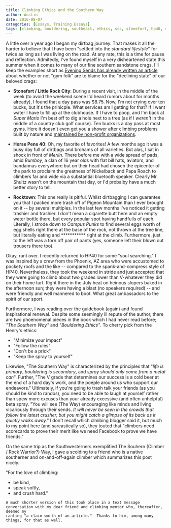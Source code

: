 ```yaml
---
title: Climbing Ethics and the Southern Way
author: Austin
date: 2016-08-07
categories: [Essays, Training Essays]
tags: [climbing, bouldering, southeast, ethics, scc, stonefort, hp40, rocktown, georgia, alabama, tennessee]
---
```


A little over a year ago I began my dirtbag journey.  That makes it all the harder to believe that I have been "settled into the *standard 
lifestyle*" for twice as long as I was living on the road.  At any rate, this is a time for pause and reflection.  Admitedly, I've found myself in a very disheartened state this summer when it comes to many of 
our fine southern sandstone crags.  I'll keep the examples short as [Evening Sends has already written an 
article](http://eveningsends.com/climbing-gyms-arent-problem-assholes/) about whether or not "gym folk" are to blame for the "declining state" 
of our beloved crags:

- **Stonefort / Little Rock City**: During a recent visit, in the middle of the week (to avoid the weekend scene I'd heard rumors about for 
months already), I found that a day pass was $8.75.  Now, I'm not crying over ten bucks, but it's the prinicple.  What services am I getting 
for that?  If I want water I have to fill up at the clubhouse.  If I have to poop, and I'm back at *Super Mario* I'm best off to dig a hole next 
to a tree (as if I *weren't* in the middle of a country club golf course).  Ten bucks is a day pass at most gyms.  Here it doesn't even get you 
a shower after climbing problems  built by nature and [maintained by non-profit 
organizations](http://www.seclimbers.org/modules.php?name=News&file=article&sid=463).

- **Horse Pens 40**:  Oh, my favorite of favorites!  A few months ago it was a busy day full of dirtbags and 
brohams of all varieties.  But alas, I sat in shock in front of *Merlin*.  There before me with a wide spread of pads, amid *Bumboy*, a clan of 
16 year olds with flat bill hats, aviators, and bandannas everywhere but on their head had chosen the 
epicenter of the park to proclaim the greatness of Nickelback and Papa Roach to climbers 
far and wide via a substantial bluetooth speaker.  Clearly Mr. Shultz wasn't on the  mountain that day, or I'd probalby have a much better story to tell.

- **Rocktown**:  This one really is pitiful.  Whilst dirtbagging I can guarantee you that I packed more trash off of Pigeon Mountain than I 
ever brought on it -- by several multiples.  In the last few months I've noticed it getting trashier and trashier.  I don't mean a cigarette 
butt here and an empty water bottle there, but every popular spot having handfulls of each.  Literally, I strode down to *Campus Punks* to find 
several eggs worth of egg shells right there at the base of the rock, not thrown at the tree line, but literally eating and *********** right 
at the climb.  Furthermore, just to the left was a torn off pair of pants (yes, someone left their blown out trousers there too).

Okay, rant over.  I recently returned to HP40 for some "soul searching."  I was inspired by a crew from the Phoenix, AZ area who 
were accustomed to pockety roofs and the like -- compared to the spank-and-compress style of HP40.  Nevertheless, they took the weekend in 
stride and just accepted that they were going to climb about two grades lower than V-whatever they did on their home turf.  Right there in 
the July heat on heinous slopers baked in the afternoon sun; they were having a blast (no speakers required) -- and were friendly and well 
mannered to boot.  What great ambassadors to the spirit of our sport.

Furthermore, I was reading over the guidebook (again) and found inspirational renewal.  Despite some seemingly ill repute of the author, there are two phoenomenal pieces in the book which I had never read before; *"The Southern Way"* and *"Bouldering 
Ethics"*.  To cherry pick from the Henry's ethics:

- "Minimize your impact"
- "Follow the rules"
- "Don't be a prick"
- "Keep the spray to yourself"

Likewise, "The Southern Way" is characterized by the principles that "*life is primary*, *bouldering is secondary*, and *spray should only come 
from a metal can*".  Further, "The V grade that determines our success is a cold beer at the end of a hard day's work, and the poeple around us who 
support our endeavors."  Ultimately, if you're going to trash talk your friends (as you should be kind to randos), you need to be able to laugh 
at yourself rather than spew more excuses than your already excessive (and often unhelpful) beta spray.  "You will see (The Way) encouraging 
like minds and living vicariously through their sends.  *It will never be seen in the crowds that follow the latest crusher, but you might 
catch a glimpse of its back as it quietly walks away."*  I don't recall which clmibing blogger said it, but much to my point here (and 
sarcastically so), they touted that "climbers need scorecards to prove their merit like we need Facebook to prove we have friends."

On the same trip as the Southwesterners exemplified The Souhern (Climber / Rock Warrior?) Way, I gave a scolding to a friend who is a native 
southerner and on-and-off-again climber which summarizes this post nicely.

"For the love of climbing:

- be kind,
- speak softly,
- and crush hard."

```
A much shorter version of this took place in a text message conversation with my dear friend and climbing mentor who, thereafter, deemed my 
ranting "a claim worth of an article."  Thanks to him, among many things, for that as well.
```
